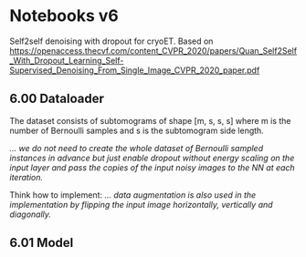 # Notebooks v6

Self2self denoising with dropout for cryoET. Based on https://openaccess.thecvf.com/content_CVPR_2020/papers/Quan_Self2Self_With_Dropout_Learning_Self-Supervised_Denoising_From_Single_Image_CVPR_2020_paper.pdf

## 6.00 Dataloader

The dataset consists of subtomograms of shape [m, s, s, s] where m is the number of Bernoulli samples and s is the subtomogram side length.

*... we do not need to create the whole dataset of Bernoulli sampled instances in advance but just enable dropout without energy scaling on the input layer and pass the copies of the input noisy images to the NN at each iteration.* 

Think how to implement:
*... data augmentation is also used in the implementation by flipping the input image horizontally, vertically and diagonally.*

## 6.01 Model

